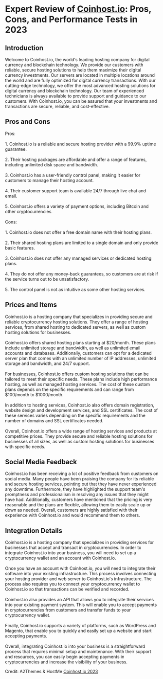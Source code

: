 <h1>Expert Review of <a href="https://a2themes.com/coinhostio-reviews">Coinhost.io</a>: Pros, Cons, and Performance Tests in 2023</h1>
<h2>Introduction</h2>
Welcome to Coinhost.io, the world's leading hosting company for digital currency and blockchain technology. We provide our customers with reliable, secure hosting solutions to help them maximize their digital currency investments. Our servers are located in multiple locations around the world and are fully optimized for digital currency transactions. With our cutting-edge technology, we offer the most advanced hosting solutions for digital currency and blockchain technology. Our team of experienced technicians is always available to provide support and guidance to our customers. With Coinhost.io, you can be assured that your investments and transactions are secure, reliable, and cost-effective.
<h2>Pros and Cons</h2>
Pros:<br><br>1. Coinhost.io is a reliable and secure hosting provider with a 99.9% uptime guarantee.<br><br>2. Their hosting packages are affordable and offer a range of features, including unlimited disk space and bandwidth.<br><br>3. Coinhost.io has a user-friendly control panel, making it easier for customers to manage their hosting account.<br><br>4. Their customer support team is available 24/7 through live chat and email.<br><br>5. Coinhost.io offers a variety of payment options, including Bitcoin and other cryptocurrencies.<br><br>Cons:<br><br>1. Coinhost.io does not offer a free domain name with their hosting plans.<br><br>2. Their shared hosting plans are limited to a single domain and only provide basic features.<br><br>3. Coinhost.io does not offer any managed services or dedicated hosting plans.<br><br>4. They do not offer any money-back guarantees, so customers are at risk if the service turns out to be unsatisfactory.<br><br>5. The control panel is not as intuitive as some other hosting services.
<h2>Prices and Items</h2>
Coinhost.io is a hosting company that specializes in providing secure and reliable cryptocurrency hosting solutions. They offer a range of hosting services, from shared hosting to dedicated servers, as well as custom hosting solutions for businesses.<br><br>Coinhost.io offers shared hosting plans starting at $20/month. These plans include unlimited storage and bandwidth, as well as unlimited email accounts and databases. Additionally, customers can opt for a dedicated server plan that comes with an unlimited number of IP addresses, unlimited storage and bandwidth, and 24/7 support.<br><br>For businesses, Coinhost.io offers custom hosting solutions that can be tailored to meet their specific needs. These plans include high performance hosting, as well as managed hosting services. The cost of these custom plans depends on the specific requirements and can range from $100/month to $1000/month.<br><br>In addition to hosting services, Coinhost.io also offers domain registration, website design and development services, and SSL certificates. The cost of these services varies depending on the specific requirements and the number of domains and SSL certificates needed.<br><br>Overall, Coinhost.io offers a wide range of hosting services and products at competitive prices. They provide secure and reliable hosting solutions for businesses of all sizes, as well as custom hosting solutions for businesses with specific needs.
<h2>Social Media Feedback</h2>
Coinhost.io has been receiving a lot of positive feedback from customers on social media. Many people have been praising the company for its reliable and secure hosting services, pointing out that they have never experienced any downtime. Furthermore, they have highlighted the support team's promptness and professionalism in resolving any issues that they might have had. Additionally, customers have mentioned that the pricing is very reasonable and the plans are flexible, allowing them to easily scale up or down as needed. Overall, customers are highly satisfied with their experience with Coinhost.io and would recommend them to others.
<h2>Integration Details</h2>
Coinhost.io is a hosting company that specializes in providing services for businesses that accept and transact in cryptocurrencies. In order to integrate Coinhost.io into your business, you will need to set up a cryptocurrency wallet and an account with Coinhost.io. <br><br>Once you have an account with Coinhost.io, you will need to integrate their software into your existing infrastructure. This process involves connecting your hosting provider and web server to Coinhost.io's infrastructure. The process also requires you to connect your cryptocurrency wallet to Coinhost.io so that transactions can be verified and recorded. <br><br>Coinhost.io also provides an API that allows you to integrate their services into your existing payment system. This will enable you to accept payments in cryptocurrencies from customers and transfer funds to your cryptocurrency wallet. <br><br>Finally, Coinhost.io supports a variety of platforms, such as WordPress and Magento, that enable you to quickly and easily set up a website and start accepting payments.<br><br>Overall, integrating Coinhost.io into your business is a straightforward process that requires minimal setup and maintenance. With their support and resources, you can easily begin accepting payments in cryptocurrencies and increase the visibility of your business.
<p>Credit: A2Themes & HostMe <a href="https://a2themes.com/coinhostio-reviews">Coinhost.io 2023</a></p>
